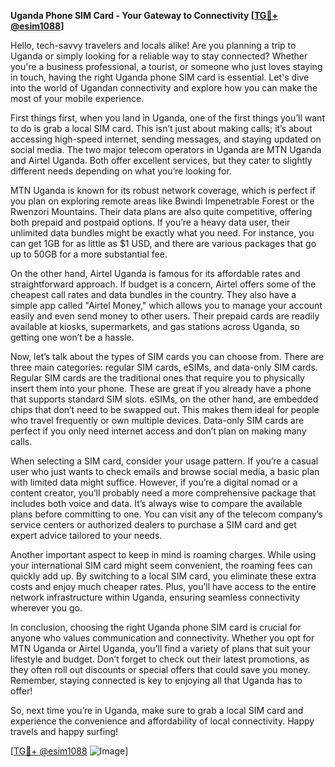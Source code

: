 **Uganda Phone SIM Card - Your Gateway to Connectivity [[TG💪+ @esim1088](https://t.me/s/esim1088)]**

Hello, tech-savvy travelers and locals alike! Are you planning a trip to Uganda or simply looking for a reliable way to stay connected? Whether you're a business professional, a tourist, or someone who just loves staying in touch, having the right Uganda phone SIM card is essential. Let's dive into the world of Ugandan connectivity and explore how you can make the most of your mobile experience.

First things first, when you land in Uganda, one of the first things you’ll want to do is grab a local SIM card. This isn’t just about making calls; it’s about accessing high-speed internet, sending messages, and staying updated on social media. The two major telecom operators in Uganda are MTN Uganda and Airtel Uganda. Both offer excellent services, but they cater to slightly different needs depending on what you’re looking for.

MTN Uganda is known for its robust network coverage, which is perfect if you plan on exploring remote areas like Bwindi Impenetrable Forest or the Rwenzori Mountains. Their data plans are also quite competitive, offering both prepaid and postpaid options. If you’re a heavy data user, their unlimited data bundles might be exactly what you need. For instance, you can get 1GB for as little as $1 USD, and there are various packages that go up to 50GB for a more substantial fee. 

On the other hand, Airtel Uganda is famous for its affordable rates and straightforward approach. If budget is a concern, Airtel offers some of the cheapest call rates and data bundles in the country. They also have a simple app called "Airtel Money," which allows you to manage your account easily and even send money to other users. Their prepaid cards are readily available at kiosks, supermarkets, and gas stations across Uganda, so getting one won’t be a hassle.

Now, let’s talk about the types of SIM cards you can choose from. There are three main categories: regular SIM cards, eSIMs, and data-only SIM cards. Regular SIM cards are the traditional ones that require you to physically insert them into your phone. These are great if you already have a phone that supports standard SIM slots. eSIMs, on the other hand, are embedded chips that don’t need to be swapped out. This makes them ideal for people who travel frequently or own multiple devices. Data-only SIM cards are perfect if you only need internet access and don’t plan on making many calls.

When selecting a SIM card, consider your usage pattern. If you’re a casual user who just wants to check emails and browse social media, a basic plan with limited data might suffice. However, if you’re a digital nomad or a content creator, you’ll probably need a more comprehensive package that includes both voice and data. It’s always wise to compare the available plans before committing to one. You can visit any of the telecom company’s service centers or authorized dealers to purchase a SIM card and get expert advice tailored to your needs.

Another important aspect to keep in mind is roaming charges. While using your international SIM card might seem convenient, the roaming fees can quickly add up. By switching to a local SIM card, you eliminate these extra costs and enjoy much cheaper rates. Plus, you’ll have access to the entire network infrastructure within Uganda, ensuring seamless connectivity wherever you go.

In conclusion, choosing the right Uganda phone SIM card is crucial for anyone who values communication and connectivity. Whether you opt for MTN Uganda or Airtel Uganda, you’ll find a variety of plans that suit your lifestyle and budget. Don’t forget to check out their latest promotions, as they often roll out discounts or special offers that could save you money. Remember, staying connected is key to enjoying all that Uganda has to offer!

So, next time you’re in Uganda, make sure to grab a local SIM card and experience the convenience and affordability of local connectivity. Happy travels and happy surfing! 

[[TG💪+ @esim1088](https://t.me/s/esim1088) ![Image](https://i.postimg.cc/Y0z9fWf4/image.png)]